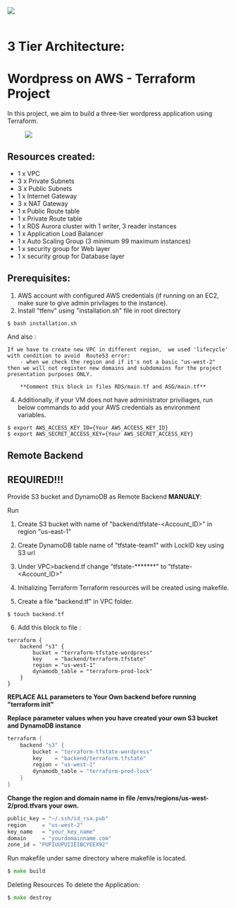 <img src="https://github.com/devops-cloud-group/united-wordpress-aws/badge.svg?branch=main"><br>
<br>
# 3 Tier Architecture:
# Wordpress on AWS - Terraform Project 

In this project, we aim to build a three-tier wordpress application using Terraform.
<figure>
<img src="https://www.wellarchitectedlabs.com/Reliability/300_Testing_for_Resiliency_of_EC2_RDS_and_S3/Images/ThreeTierArchitecture.png">
</figure>

## Resources created:

* 1 x VPC 
* 3 x Private Subnets 
* 3 x Public Subnets 
* 1 x Internet Gateway 
* 3 x NAT Gateway 
* 1 x Public Route table 
* 1 x Private Route table 
* 1 x RDS Aurora cluster with 1 writer, 3 reader instances 
* 1 x Application Load Balancer 
* 1 x Auto Scaling Group (3 minimum 99 maximum instances) 
* 1 x security group for Web layer 
* 1 x security group for Database layer 


## Prerequisites: 

1. AWS account with configured AWS credentials (if running on an EC2, make sure to give admin privilages to the instance). 
2. Install "tfenv" using "installation.sh" file in root directory

```shell
$ bash installation.sh
```
And also :
```shell
If we have to create new VPC in different region,  we used 'lifecycle' with condition to avoid  Route53 error:  
    - when we check the region and if it's not a basic "us-west-2" then we will not register new domains and subdomains for the project presentation purposes ONLY.

    **Comment this block in files RDS/main.tf and ASG/main.tf**
```
 4. Additionally, if your VM does not have administrator priviliages, run below commands to add your AWS credentials as environment variables.

```shell 
$ export AWS_ACCESS_KEY_ID={Your AWS_ACCESS_KEY_ID} 
$ export AWS_SECRET_ACCESS_KEY={Your AWS_SECRET_ACCESS_KEY} 

```

##  Remote Backend

## **REQUIRED!!!**

Provide S3 bucket and DynamoDB as Remote Backend **MANUALY**:

Run 

1.  Create S3 bucket with name of "backend/tfstate-<Account_ID>" in region "us-east-1" 

2. Create DynamoDB table name of "tfstate-team1" with LockID key using S3 url

3. Under VPC>backend.tf change "tfstate-*******" to "tfstate-<Account_ID>"

4. Initializing Terraform Terraform resources will be created using makefile.
5. Create a file "backend.tf" in VPC folder.
```shell
$ touch backend.tf 
```
6. Add this block to file :
```shell
terraform {
    backend "s3" {
        bucket = "terraform-tfstate-wordpress"
        key    = "backend/terraform.tfstate"
        region = "us-west-1"
        dynamodb_table = "terraform-prod-lock"
    } 
}
```
**REPLACE ALL parameters to Your Own backend before running "terraform init"**

 **Replace parameter values when you have created your own S3 bucket and DynamoDB instance**

```go
terraform {
    backend "s3" { 
        bucket = "terraform-tfstate-wordpress"
        key    = "backend/terraform.tfstate"
        region = "us-west-1"                     
        dynamodb_table = "terraform-prod-lock"   
    } 
}

```


**Change the region and domain name in file  /envs/regions/us-west-2/prod.tfvars your own.**

```go 
public_key = "~/.ssh/id_rsa.pub"
region     = "us-west-2"
key_name   = "your_key_name"
domain     = "yourdomainname.com"
zone_id = "PUPIUUPUIIEIBCYEEX92"
```
Run makefile under same directory where makefile is located.

```go
$ make build
```

Deleting Resources To delete the Application:

```go
$ make destroy
```
